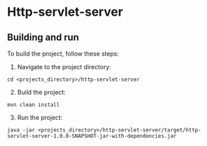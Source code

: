 # Http-servlet-server

## Building and run
To build the project, follow these steps:

1. Navigate to the project directory:
```
cd <projects_directory>/http-servlet-server
```

2. Build the project:
```
mvn clean install
```

3. Run the project:
```
java -jar <projects_directory>/http-servlet-server/target/http-servlet-server-1.0.0-SNAPSHOT-jar-with-dependencies.jar
```